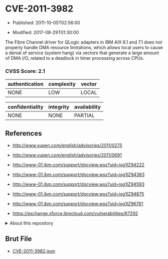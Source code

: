 # CVE-2011-3982

- Published: 2011-10-05T02:56:00

- Modified: 2017-08-29T01:30:00

The Fibre Channel driver for QLogic adapters in IBM AIX 6.1 and 7.1 does not properly handle DMA resource limitations, which allows local users to cause a denial of service (system hang) via vectors that generate a large amount of DMA I/O, related to a deadlock in timer processing across CPUs.

### CVSS Score: **2.1**

| authentication | complexity | vector |
| --- | --- | --- |
| NONE | LOW | LOCAL |

| confidentiality | integrity | availability |
| --- | --- | --- |
| NONE | NONE | PARTIAL |

## References

* http://www.vupen.com/english/advisories/2011/0275

* http://www.vupen.com/english/advisories/2011/0691

* http://www-01.ibm.com/support/docview.wss?uid=isg1IZ94222

* http://www-01.ibm.com/support/docview.wss?uid=isg1IZ94383

* http://www-01.ibm.com/support/docview.wss?uid=isg1IZ94593

* http://www-01.ibm.com/support/docview.wss?uid=isg1IZ94675

* http://www-01.ibm.com/support/docview.wss?uid=isg1IZ96761

* https://exchange.xforce.ibmcloud.com/vulnerabilities/67292

<details>
<summary>About this repository</summary> 

  This repository is part of the project [Live Hack CVE](https://github.com/Live-Hack-CVE). Main website can be found [www.live-hack.org](https://www.live-hack.org) 
  
  Made by [Sn0wAlice](https://github.com/Sn0wAlice) for the people that care about security and need to have a feed of the latest CVEs. Hope you enjoy it, don't forget to star the repo and follow me on [Twitter](https://twitter.com/Sn0wAlice) and [Github](https://github.com/Sn0wAlice). And that is my [personnal website](https://www.alice-snow.me/)

  - [Home Page](https://github.com/Live-Hack-CVE)
  - [Framework](https://github.com/Live-Hack-CVE/cve-framework)
  - [CVE database](https://github.com/Live-Hack-CVE/full_database)
  - [Changelog](https://github.com/Live-Hack-CVE/Changelog)
</details>

## Brut File

* [CVE-2011-3982.json](https://raw.githubusercontent.com/Live-Hack-CVE/full_database/main/cves/2011/CVE-2011-3982.json)

